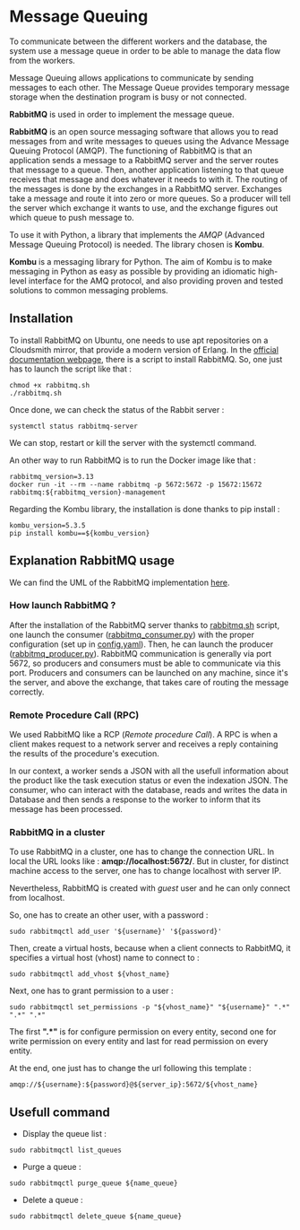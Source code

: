 # Message Queuing

To communicate between the different workers and the database, the system use a message queue in order to be able to manage the data flow from the workers.

Message Queuing allows applications to communicate by sending messages to each other. The Message Queue provides temporary message storage when the destination program is busy or not connected.

**RabbitMQ** is used in order to implement the message queue.

**RabbitMQ** is an open source messaging software that allows you to read messages from and write messages to queues using the Advance Message Queuing Protocol (AMQP). The functioning of RabbitMQ is that an application sends a message to a RabbitMQ server and the server routes that message to a queue. Then, another application listening to that queue receives that message and does whatever it needs to with it. The routing of the messages is done by the exchanges in a RabbitMQ server. Exchanges take a message and route it into zero or more queues. So a producer will tell the server which exchange it wants to use, and the exchange figures out which queue to push message to.

To use it with Python, a library that implements the *AMQP* (Advanced Message Queuing Protocol) is needed. The library chosen is **Kombu**.

**Kombu** is a messaging library for Python. The aim of Kombu is to make messaging in Python as easy as possible by providing an idiomatic high-level interface for the AMQ protocol, and also providing proven and tested solutions to common messaging problems.

## Installation

To install RabbitMQ on Ubuntu, one needs to use apt repositories on a Cloudsmith mirror, that provide a modern version of Erlang. In the [official documentation webpage](https://www.rabbitmq.com/docs/install-debian), there is a script to install RabbitMQ. So, one just has to launch the script like that :

```batch
chmod +x rabbitmq.sh
./rabbitmq.sh
```

Once done, we can check the status of the Rabbit server :

```batch
systemctl status rabbitmq-server
```

We can stop, restart or kill the server with the systemctl command.

An other way to run RabbitMQ is to run the Docker image like that :

```batch
rabbitmq_version=3.13
docker run -it --rm --name rabbitmq -p 5672:5672 -p 15672:15672 rabbitmq:${rabbitmq_version}-management
```

Regarding the Kombu library, the installation is done thanks to pip install :

```batch
kombu_version=5.3.5
pip install kombu==${kombu_version}
```

## Explanation RabbitMQ usage

We can find the UML of the RabbitMQ implementation [here](https://drive.google.com/file/d/1H8sbmAbj9oj8qhR5lwQG__lWGXWYz9qd/view?usp=sharing).

### How launch RabbitMQ ?

After the installation of the RabbitMQ server thanks to [rabbitmq.sh](rabbitmq.sh) script, one launch the consumer ([rabbitmq_consumer.py](rabbitmq_consumer.py)) with the proper configuration (set up in [config.yaml](/home/andusa/hrwsi_watqual_sys/HRWSI_System/harvester/apimanager/config.yaml)).
Then, he can launch the producer ([rabbitmq_producer.py](rabbitmq_producer.py)).
RabbitMQ communication is generally via port 5672, so producers and consumers must be able to communicate via this port.
Producers and consumers can be launched on any machine, since it's the server, and above the exchange, that takes care of routing the message correctly.

### Remote Procedure Call (RPC)

We used RabbitMQ like a RCP (*Remote procedure Call*). A RPC is when a client makes request to a network server and receives a reply containing the results of the procedure's execution.

In our context, a worker sends a JSON with all the usefull information about the product like the task execution status or even the indexation JSON.
The consumer, who can interact with the database, reads and writes the data in Database and then sends a response to the worker to inform that its message has been processed.

### RabbitMQ in a cluster

To use RabbitMQ in a cluster, one has to change the connection URL. In local the URL looks like : **amqp://localhost:5672/**. But in cluster, for distinct machine access to the server, one has to change localhost with server IP.

Nevertheless, RabbitMQ is created with *guest* user and he can only connect from localhost.

So, one has to create an other user, with a password :

```batch
sudo rabbitmqctl add_user '${username}' '${password}'
```

Then, create a virtual hosts, because when a client connects to RabbitMQ, it specifies a virtual host (vhost) name to connect to :

```batch
sudo rabbitmqctl add_vhost ${vhost_name}
```

Next, one has to grant permission to a user :

```batch
sudo rabbitmqctl set_permissions -p "${vhost_name}" "${username}" ".*" ".*" ".*"
```

The first **".*"** is for configure permission on every entity, second one for write permission on every entity and last for read permission on every entity.

At the end, one just has to change the url following this template :

```batch
amqp://${username}:${password}@${server_ip}:5672/${vhost_name}
```

## Usefull command

* Display the queue list :

```batch
sudo rabbitmqctl list_queues
```

* Purge a queue :

```batch
sudo rabbitmqctl purge_queue ${name_queue}
```

* Delete a queue :

```batch
sudo rabbitmqctl delete_queue ${name_queue}
```
